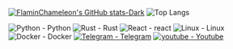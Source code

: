[![FlaminChameleon's GitHub stats-Dark](https://github-readme-stats.vercel.app/api?username=flaming-chameleon&show_icons=true&hide_border=true&hide=prs&title_color=ed9004&icon_color=ed9004&bg_color=00000000\&rank_icon=github&theme=dark)](https://github.com/flaming-chameleon/github-readme-stats)
![Top Langs](https://github-readme-stats.vercel.app/api/top-langs/?username=flaming-chameleon\&layout=compact&title_color=ed9004&hide_border=true&icon_color=ed9004&bg_color=00000000&&icon_color=ed9004&theme=dark)
<!--![flaming-chameleon's Streak](https://github-readme-streak-stats.herokuapp.com/?user=flaming-chameleon&theme=vue-dark&hide_border=true)-->


![Python - Python](https://img.shields.io/badge/Python-Python-ed9004?logo=python&logoColor=ed9004)
![Rust - Rust](https://img.shields.io/badge/Rust-Rust-ed9004?logo=rust&logoColor=ed9004)
![React - react](https://img.shields.io/badge/React-React-ed9004?logo=react&logoColor=ed9004)
![Linux - Linux](https://img.shields.io/badge/Linux-Linux-ed9004?logo=linux&logoColor=ed9004)
![Docker - Docker](https://img.shields.io/badge/Docker-Docker-ed9004?logo=docker&logoColor=ed9004)
[![Telegram - Telegram](https://img.shields.io/badge/Telegram-Telegram-ed9004?logo=telegram&logoColor=ed9004)](https://t.me/hidden_coding)
[![youtube - Youtube](https://img.shields.io/badge/Youtube-Youtube-ed9004?logo=youtube&logoColor=ed9004)](https://www.youtube.com/@flaming_chameleon)
